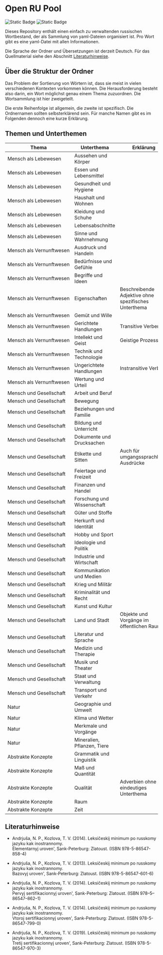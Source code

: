 # Open RU Pool

![Static Badge](https://img.shields.io/badge/Data-YAML-%23CB171E?style=flat-square)
![Static Badge](https://img.shields.io/badge/Script-Python3-%233776AB?style=flat-square)

Dieses Repository enthält einen einfach zu verwaltenden russischen Wortbestand, der als Sammlung von yaml-Dateien organisiert ist. Pro Wort gibt es eine yaml-Datei mit allen Informationen.

Die Sprache der Ordner und Übersetzungen ist derzeit Deutsch. Für das Quellmaterial siehe den Abschnitt [Literaturhinweise](#Literaturhinweise).

## Über die Struktur der Ordner

Das Problem der Sortierung von Wörtern ist, dass sie meist in vielen verschiedenen Kontexten vorkommen können.
Die Herausforderung besteht also darin, ein Wort möglichst genau einem Thema zuzuordnen.
Die Wortsammlung ist hier zweigeteilt.

Die erste Reihenfolge ist allgemein, die zweite ist spezifisch.
Die Ordnernamen sollten selbsterklärend sein.
Für manche Namen gibt es im Folgenden dennoch eine kurze Erklärung.

## Themen und Unterthemen

| Thema                              | Unterthema                  | Erklärung                                            |
| ---------------------------------- | --------------------------- | ---------------------------------------------------- |
| Mensch als Lebewesen               | Aussehen und Körper         |                                                      |
| Mensch als Lebewesen               | Essen und Lebensmittel      |                                                      |
| Mensch als Lebewesen               | Gesundheit und Hygiene      |                                                      |
| Mensch als Lebewesen               | Haushalt und Wohnen         |                                                      |
| Mensch als Lebewesen               | Kleidung und Schuhe         |                                                      |
| Mensch als Lebewesen               | Lebensabschnitte            |                                                      |
| Mensch als Lebewesen               | Sinne und Wahrnehmung       |                                                      |
| Mensch&#160;als&#160;Vernunftwesen | Ausdruck und Handeln        |                                                      |
| Mensch&#160;als&#160;Vernunftwesen | Bedürfnisse und Gefühle     |                                                      |
| Mensch&#160;als&#160;Vernunftwesen | Begriffe und Ideen          |                                                      |
| Mensch&#160;als&#160;Vernunftwesen | Eigenschaften               | Beschreibende Adjektive ohne spezifisches Unterthema |
| Mensch&#160;als&#160;Vernunftwesen | Gemüt und Wille             |                                                      |
| Mensch&#160;als&#160;Vernunftwesen | Gerichtete Handlungen       | Transitive Verben                                    |
| Mensch&#160;als&#160;Vernunftwesen | Intellekt und Geist         | Geistige Prozesse                                    |
| Mensch&#160;als&#160;Vernunftwesen | Technik und Technologie     |                                                      |
| Mensch&#160;als&#160;Vernunftwesen | Ungerichtete Handlungen     | Instransitive Verben                                 |
| Mensch&#160;als&#160;Vernunftwesen | Wertung und Urteil          |                                                      |
| Mensch und Gesellschaft            | Arbeit und Beruf            |                                                      |
| Mensch und Gesellschaft            | Bewegung                    |                                                      |
| Mensch und Gesellschaft            | Beziehungen und Familie     |                                                      |
| Mensch und Gesellschaft            | Bildung und Unterricht      |                                                      |
| Mensch und Gesellschaft            | Dokumente und Drucksachen   |                                                      |
| Mensch und Gesellschaft            | Etikette und Sitten         | Auch für umgangssprachliche Ausdrücke                |
| Mensch und Gesellschaft            | Feiertage und Freizeit      |                                                      |
| Mensch und Gesellschaft            | Finanzen und Handel         |                                                      |
| Mensch und Gesellschaft            | Forschung und Wissenschaft  |                                                      |
| Mensch und Gesellschaft            | Güter und Stoffe            |                                                      |
| Mensch und Gesellschaft            | Herkunft und Identität      |                                                      |
| Mensch und Gesellschaft            | Hobby und Sport             |                                                      |
| Mensch und Gesellschaft            | Ideologie und Politik       |                                                      |
| Mensch und Gesellschaft            | Industrie und Wirtschaft    |                                                      |
| Mensch und Gesellschaft            | Kommunikation und Medien    |                                                      |
| Mensch und Gesellschaft            | Krieg und Militär           |                                                      |
| Mensch und Gesellschaft            | Kriminalität und Recht      |                                                      |
| Mensch und Gesellschaft            | Kunst und Kultur            |                                                      |
| Mensch und Gesellschaft            | Land und Stadt              | Objekte und Vorgänge im öffentlichen Raum            |
| Mensch und Gesellschaft            | Literatur und Sprache       |                                                      |
| Mensch und Gesellschaft            | Medizin und Therapie        |                                                      |
| Mensch und Gesellschaft            | Musik und Theater           |                                                      |
| Mensch und Gesellschaft            | Staat und Verwaltung        |                                                      |
| Mensch und Gesellschaft            | Transport und Verkehr       |                                                      |
| Natur                              | Geographie und Umwelt       |                                                      |
| Natur                              | Klima und Wetter            |                                                      |
| Natur                              | Merkmale und Vorgänge       |                                                      |
| Natur                              | Mineralien, Pflanzen, Tiere |                                                      |
| Abstrakte Konzepte                 | Grammatik und Linguistik    |                                                      |
| Abstrakte Konzepte                 | Maß und Quantität           |                                                      |
| Abstrakte Konzepte                 | Qualität                    | Adverbien ohne eindeutiges Unterthema                |
| Abstrakte Konzepte                 | Raum                        |                                                      |
| Abstrakte Konzepte                 | Zeit                        |                                                      |

## Literaturhinweise

- Andrjuša, N. P., Kozlova, T. V. (2014). Leksičeskij minimum po russkomy jazyku kak inostrannomy.<br>Ėlementarnyj uroven', Sank-Peterburg: Zlatoust. (ISBN 978-5-86547-858-4)

- Andrjuša, N. P., Kozlova, T. V. (2013). Leksičeskij minimum po russkomy jazyku kak inostrannomy.<br>Bazovyj uroven', Sank-Peterburg: Zlatoust. (ISBN 978-5-86547-601-6)

- Andrjuša, N. P., Kozlova, T. V. (2014). Leksičeskij minimum po russkomy jazyku kak inostrannomy.<br>Pervyj sertifikacionnyj uroven', Sank-Peterburg: Zlatoust. (ISBN 978–5–86547–862–1)

- Andrjuša, N. P., Kozlova, T. V. (2014). Leksičeskij minimum po russkomy jazyku kak inostrannomy.<br>Vtoroj sertifikacionnyj uroven', Sank-Peterburg: Zlatoust. (ISBN 978-5-86547-799-0)

- Andrjuša, N. P., Kozlova, T. V. (2019). Leksičeskij minimum po russkomy jazyku kak inostrannomy.<br>Tretij sertifikacionnyj uroven', Sank-Peterburg: Zlatoust. (ISBN 978-5-86547-970-3)

<!-- - [udarenie.ru](https://udarenieru.ru/index.php): Grammatičeskij slovar'.   -->

